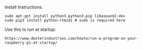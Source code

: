 
Install Instructions:

```
sudo apt-get install python3 python3-pip libasound2-dev
sudo pip3 install python-rtmidi # sudo is required here
```

Use this to run at startup:
```
https://www.dexterindustries.com/howto/run-a-program-on-your-raspberry-pi-at-startup/
```


